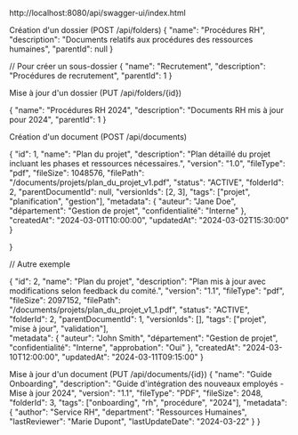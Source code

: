 http://localhost:8080/api/swagger-ui/index.html


Création d'un dossier (POST /api/folders)
{
"name": "Procédures RH",
"description": "Documents relatifs aux procédures des ressources humaines",
"parentId": null
}

// Pour créer un sous-dossier
{
"name": "Recrutement",
"description": "Procédures de recrutement",
"parentId": 1
}


Mise à jour d'un dossier (PUT /api/folders/{id})

{
"name": "Procédures RH 2024",
"description": "Documents RH mis à jour pour 2024",
"parentId": 1
}


Création d'un document (POST /api/documents)

{
"id": 1,
"name": "Plan du projet",
"description": "Plan détaillé du projet incluant les phases et ressources nécessaires.",
"version": "1.0",
"fileType": "pdf",
"fileSize": 1048576,
"filePath": "/documents/projets/plan_du_projet_v1.pdf",
"status": "ACTIVE",
"folderId": 2,
"parentDocumentId": null,
"versionIds": [2, 3],
"tags": ["projet", "planification", "gestion"],
"metadata": {
"auteur": "Jane Doe",
"département": "Gestion de projet",
"confidentialité": "Interne"
},
"createdAt": "2024-03-01T10:00:00",
"updatedAt": "2024-03-02T15:30:00"
}



}

// Autre exemple



{
"id": 2,
"name": "Plan du projet",
"description": "Plan mis à jour avec modifications selon feedback du comité.",
"version": "1.1",
"fileType": "pdf",
"fileSize": 2097152,
"filePath": "/documents/projets/plan_du_projet_v1_1.pdf",
"status": "ACTIVE",
"folderId": 2,
"parentDocumentId": 1,
"versionIds": [],
"tags": ["projet", "mise à jour", "validation"],    
"metadata": {
"auteur": "John Smith",
"département": "Gestion de projet",
"confidentialité": "Interne",
"approbation": "Oui"
},
"createdAt": "2024-03-10T12:00:00",
"updatedAt": "2024-03-11T09:15:00"
}


Mise à jour d'un document (PUT /api/documents/{id})
{
"name": "Guide Onboarding",
"description": "Guide d'intégration des nouveaux employés - Mise à jour 2024",
"version": "1.1",
"fileType": "PDF",
"fileSize": 2048,
"folderId": 3,
"tags": ["onboarding", "rh", "procédure", "2024"],
"metadata": {
"author": "Service RH",
"department": "Ressources Humaines",
"lastReviewer": "Marie Dupont",
"lastUpdateDate": "2024-03-22"
}
}
